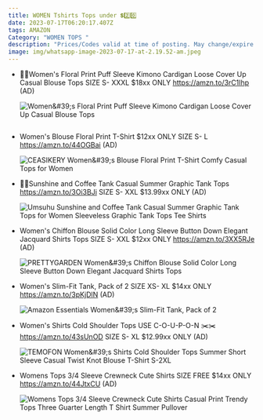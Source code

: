 ```yaml
---
title: WOMEN Tshirts Tops under 💲2️⃣0️⃣
date: 2023-07-17T06:20:17.407Z
tags: AMAZON
Category: "WOMEN TOPS "
description: "Prices/Codes valid at time of posting. May change/expire at any time. (AD) "
image: img/whatsapp-image-2023-07-17-at-2.19.52-am.jpeg
---
```

* 💞💞Women's Floral Print Puff Sleeve Kimono Cardigan Loose Cover Up Casual Blouse Tops
  SIZE S- XXXL
  $18xx ONLY
  https://amzn.to/3rC1Ihp
  (AD)<!--StartFragment-->

  ![Women\&#39;s Floral Print Puff Sleeve Kimono Cardigan Loose Cover Up Casual Blouse Tops](https://m.media-amazon.com/images/I/810yz3XJoYS._AC_UY741_.jpg)

  ![]()
* Women's Blouse Floral Print T-Shirt 
  $12xx ONLY
  SIZE S- L
  https://amzn.to/44OGBai
  (AD)<!--StartFragment-->

  ![CEASIKERY Women\&#39;s Blouse Floral Print T-Shirt Comfy Casual Tops for Women](https://m.media-amazon.com/images/I/71vpim0u17L._AC_UY879_.jpg)
* 🛑🛑Sunshine and Coffee Tank Casual Summer Graphic Tank Tops
  https://amzn.to/3Oi3BJi 
  SIZE S- XXL
   $13.99xx ONLY
  (AD)<!--StartFragment-->

  ![Umsuhu Sunshine and Coffee Tank Casual Summer Graphic Tank Tops for Women Sleeveless Graphic Tank Tops Tee Shirts](https://m.media-amazon.com/images/I/7164FfHOpVL._AC_UY741_.jpg)
* Women's Chiffon Blouse Solid Color Long Sleeve Button Down Elegant Jacquard Shirts Tops
  SIZE S- XXL
  $12xx ONLY
  https://amzn.to/3XX5RJe
  (AD)<!--StartFragment-->

  ![PRETTYGARDEN Women\&#39;s Chiffon Blouse Solid Color Long Sleeve Button Down Elegant Jacquard Shirts Tops](https://m.media-amazon.com/images/I/71fSno3NtcL._AC_UY741_.jpg)
* Women's Slim-Fit Tank, Pack of 2
  SIZE XS- XL
  $14xx ONLY
  https://amzn.to/3pKjDlN
  (AD)<!--StartFragment-->

  ![Amazon Essentials Women\&#39;s Slim-Fit Tank, Pack of 2](https://m.media-amazon.com/images/I/61Q13fPs1lL._AC_UY741_.jpg)
* Women's Shirts Cold Shoulder Tops
  USE C-O-U-P-O-N ✂️✂️
  https://amzn.to/43sUnOD
  SIZE S- XL
  $12.99xx ONLY
  (AD)<!--StartFragment-->

  ![TEMOFON Women\&#39;s Shirts Cold Shoulder Tops Summer Short Sleeve Casual Twist Knot Blouse T-Shirt S-2XL](https://m.media-amazon.com/images/I/71-ZNBZwO7L._AC_UY741_.jpg)
* Womens Tops 3/4 Sleeve Crewneck Cute Shirts
  SIZE FREE
  $14xx ONLY
  https://amzn.to/44JtxCU 
  (AD)<!--StartFragment-->

  ![Womens Tops 3/4 Sleeve Crewneck Cute Shirts Casual Print Trendy Tops Three Guarter Length T Shirt Summer Pullover](https://m.media-amazon.com/images/I/71-q85-FPcL._AC_UX679_.jpg)